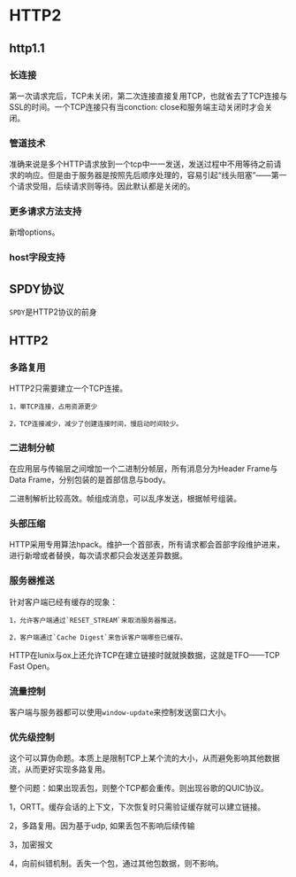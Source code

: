 # HTTP2

## http1.1

### 长连接

第一次请求完后，TCP未关闭，第二次连接直接复用TCP，也就省去了TCP连接与SSL的时间。一个TCP连接只有当conction: close和服务端主动关闭时才会关闭。

### 管道技术

准确来说是多个HTTP请求放到一个tcp中一一发送，发送过程中不用等待之前请求的响应。但是由于服务器是按照先后顺序处理的，容易引起“线头阻塞”——第一个请求受阻，后续请求则等待。因此默认都是关闭的。

### 更多请求方法支持

新增options。

### host字段支持

## SPDY协议

`SPDY`是HTTP2协议的前身

## HTTP2

### 多路复用

HTTP2只需要建立一个TCP连接。

    1，単TCP连接，占用资源更少

    2，TCP连接减少，减少了创建连接时间，慢启动时间较少。

### 二进制分帧

在应用层与传输层之间增加一个二进制分帧层，所有消息分为Header Frame与Data Frame，分别包装的是首部信息与body。

二进制解析比较高效。帧组成消息，可以乱序发送，根据帧号组装。

### 头部压缩

HTTP采用专用算法hpack。维护一个首部表，所有请求都会首部字段维护进来，进行新增或者替换，每次请求都只会发送差异数据。

### 服务器推送

针对客户端已经有缓存的现象：

    1，允许客户端通过`RESET_STREAM`来取消服务器推送。

    2，客户端通过`Cache Digest`来告诉客户端哪些已缓存。

HTTP在lunix与ox上还允许TCP在建立链接时就就换数据，这就是TFO——TCP Fast Open。

### 流量控制

客户端与服务器都可以使用`window-update`来控制发送窗口大小。

### 优先级控制

这个可以算伪命题。本质上是限制TCP上某个流的大小，从而避免影响其他数据流，从而更好实现多路复用。


整个问题：如果出现丢包，则整个TCP都会重传。则出现谷歌的QUIC协议。

1，ORTT。缓存会话的上下文，下次恢复时只需验证缓存就可以建立链接。

2，多路复用。因为基于udp, 如果丢包不影响后续传输

3，加密报文

4，向前纠错机制。丢失一个包，通过其他包数据，则不影响。
